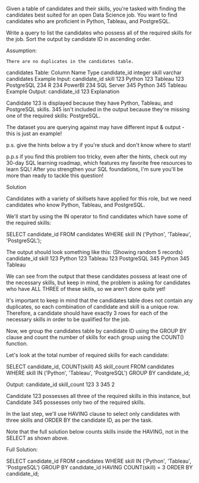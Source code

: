Given a table of candidates and their skills, you're tasked with finding the candidates best suited for an open Data Science job. You want to find candidates who are proficient in Python, Tableau, and PostgreSQL.

Write a query to list the candidates who possess all of the required skills for the job. Sort the output by candidate ID in ascending order.

Assumption:

    There are no duplicates in the candidates table.

candidates Table:
Column Name	Type
candidate_id	integer
skill	varchar
candidates Example Input:
candidate_id	skill
123	Python
123	Tableau
123	PostgreSQL
234	R
234	PowerBI
234	SQL Server
345	Python
345	Tableau
Example Output:
candidate_id
123
Explanation

Candidate 123 is displayed because they have Python, Tableau, and PostgreSQL skills. 345 isn't included in the output because they're missing one of the required skills: PostgreSQL.

The dataset you are querying against may have different input & output - this is just an example!

p.s. give the hints below a try if you're stuck and don't know where to start!

p.p.s if you find this problem too tricky, even after the hints, check out my 30-day SQL learning roadmap, which features my favorite free resources to learn SQL! After you strengthen your SQL foundations, I'm sure you'll be more than ready to tackle this question!

Solution

Candidates with a variety of skillsets have applied for this role, but we need candidates who know Python, Tableau, and PostgreSQL.

We'll start by using the IN operator to find candidates which have some of the required skills:

SELECT candidate_id
FROM candidates
WHERE skill IN ('Python', 'Tableau', 'PostgreSQL');

The output should look something like this: (Showing random 5 records)
candidate_id	skill
123	Python
123	Tableau
123	PostgreSQL
345	Python
345	Tableau

We can see from the output that these candidates possess at least one of the necessary skills, but keep in mind, the problem is asking for candidates who have ALL THREE of these skills, so we aren't done quite yet!

It's important to keep in mind that the candidates table does not contain any duplicates, so each combination of candidate and skill is a unique row. Therefore, a candidate should have exactly 3 rows for each of the necessary skills in order to be qualified for the job.

Now, we group the candidates table by candidate ID using the GROUP BY clause and count the number of skills for each group using the COUNT() function.

Let's look at the total number of required skills for each candidate:

SELECT
  candidate_id,
  COUNT(skill) AS skill_count
FROM candidates
WHERE skill IN ('Python', 'Tableau', 'PostgreSQL')
GROUP BY candidate_id;

Output:
candidate_id	skill_count
123	3
345	2

Candidate 123 possesses all three of the required skills in this instance, but Candidate 345 possesses only two of the required skills.

In the last step, we'll use HAVING clause to select only candidates with three skills and ORDER BY the candidate ID, as per the task.

Note that the full solution below counts skills inside the HAVING, not in the SELECT as shown above.

Full Solution:

SELECT candidate_id
FROM candidates
WHERE skill IN ('Python', 'Tableau', 'PostgreSQL')
GROUP BY candidate_id
HAVING COUNT(skill) = 3
ORDER BY candidate_id;
